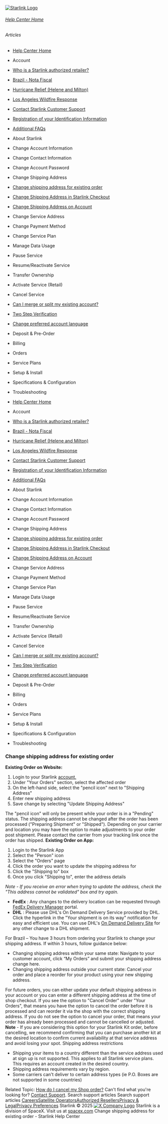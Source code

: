 [![Starlink Logo](https://www.starlink.com/_next/image?url=%2Fassets%2Fimages%2Flogo%2Flogo_white.png&w=3840&q=75)](https://www.starlink.com/support/article/<https:/www.starlink.com/>)
###### [Help Center Home](https://www.starlink.com/support/article/</support>)
###### Articles
  * [Help Center Home](https://www.starlink.com/support/article/</support>)
  * Account
  * [Who is a Starlink authorized retailer? ](https://www.starlink.com/support/article/</support/article/8a90222d-7c32-edd7-51f6-f696ece07105>)
  * [Brazil - Nota Fiscal](https://www.starlink.com/support/article/</support/article/0510d2b9-df68-9c24-f749-1e528ae6ca0e>)
  * [Hurricane Relief (Helene and Milton)](https://www.starlink.com/support/article/</support/article/58126733-e4d2-db62-b919-9da261a4e096>)
  * [Los Angeles Wildfire Response](https://www.starlink.com/support/article/</support/article/6b54f490-bbb4-04ee-4ee7-3750d3d831fc>)
  * [Contact Starlink Customer Support](https://www.starlink.com/support/article/</support/article/bdb63773-e93b-74e8-8e12-2da2fb6d534e>)
  * [Registration of your Identification Information](https://www.starlink.com/support/article/</support/article/6189953a-dd63-a4dc-611c-ee799fdff348>)
  * [Additional FAQs](https://www.starlink.com/support/article/</support/article/1668200d-1ce5-196c-d4bb-a39be9b27dbc>)
  * About Starlink
  * Change Account Information
  * Change Contact Information
  * Change Account Password
  * Change Shipping Address
  * [Change shipping address for existing order](https://www.starlink.com/support/article/</support/article/c6bc0fec-cec0-f2a7-ee35-ec5207be4a2a>)
  * [Change Shipping Address in Starlink Checkout](https://www.starlink.com/support/article/</support/article/28849500-27a9-b5ba-90a2-e734bd6be155>)
  * [Change Shipping Address on Account](https://www.starlink.com/support/article/</support/article/7c33da41-b67d-3365-f571-dec464c19507>)
  * Change Service Address
  * Change Payment Method
  * Change Service Plan
  * Manage Data Usage
  * Pause Service
  * Resume/Reactivate Service
  * Transfer Ownership
  * Activate Service (Retail)
  * Cancel Service
  * [Can I merge or split my existing account?](https://www.starlink.com/support/article/</support/article/e891eb60-e062-1716-d618-ac90f2137e0e>)
  * [Two Step Verification](https://www.starlink.com/support/article/</support/article/52aff4ed-3167-ec24-d54c-249563df8f5e>)
  * [Change preferred account language](https://www.starlink.com/support/article/</support/article/dbc3378e-dca5-349a-b1dd-f15c6cac4cde>)
  * Deposit & Pre-Order
  * Billing
  * Orders
  * Service Plans
  * Setup & Install
  * Specifications & Configuration
  * Troubleshooting


  * [Help Center Home](https://www.starlink.com/support/article/</support>)
  * Account
  * [Who is a Starlink authorized retailer? ](https://www.starlink.com/support/article/</support/article/8a90222d-7c32-edd7-51f6-f696ece07105>)
  * [Brazil - Nota Fiscal](https://www.starlink.com/support/article/</support/article/0510d2b9-df68-9c24-f749-1e528ae6ca0e>)
  * [Hurricane Relief (Helene and Milton)](https://www.starlink.com/support/article/</support/article/58126733-e4d2-db62-b919-9da261a4e096>)
  * [Los Angeles Wildfire Response](https://www.starlink.com/support/article/</support/article/6b54f490-bbb4-04ee-4ee7-3750d3d831fc>)
  * [Contact Starlink Customer Support](https://www.starlink.com/support/article/</support/article/bdb63773-e93b-74e8-8e12-2da2fb6d534e>)
  * [Registration of your Identification Information](https://www.starlink.com/support/article/</support/article/6189953a-dd63-a4dc-611c-ee799fdff348>)
  * [Additional FAQs](https://www.starlink.com/support/article/</support/article/1668200d-1ce5-196c-d4bb-a39be9b27dbc>)
  * About Starlink
  * Change Account Information
  * Change Contact Information
  * Change Account Password
  * Change Shipping Address
  * [Change shipping address for existing order](https://www.starlink.com/support/article/</support/article/c6bc0fec-cec0-f2a7-ee35-ec5207be4a2a>)
  * [Change Shipping Address in Starlink Checkout](https://www.starlink.com/support/article/</support/article/28849500-27a9-b5ba-90a2-e734bd6be155>)
  * [Change Shipping Address on Account](https://www.starlink.com/support/article/</support/article/7c33da41-b67d-3365-f571-dec464c19507>)
  * Change Service Address
  * Change Payment Method
  * Change Service Plan
  * Manage Data Usage
  * Pause Service
  * Resume/Reactivate Service
  * Transfer Ownership
  * Activate Service (Retail)
  * Cancel Service
  * [Can I merge or split my existing account?](https://www.starlink.com/support/article/</support/article/e891eb60-e062-1716-d618-ac90f2137e0e>)
  * [Two Step Verification](https://www.starlink.com/support/article/</support/article/52aff4ed-3167-ec24-d54c-249563df8f5e>)
  * [Change preferred account language](https://www.starlink.com/support/article/</support/article/dbc3378e-dca5-349a-b1dd-f15c6cac4cde>)
  * Deposit & Pre-Order
  * Billing
  * Orders
  * Service Plans
  * Setup & Install
  * Specifications & Configuration
  * Troubleshooting


### Change shipping address for existing order
**Existing Order on Website:**
  1. Login to your Starlink [account.](https://www.starlink.com/support/article/<https:/www.starlink.com/account/home>)
  2. Under "Your Orders" section, select the affected order
  3. On the left-hand side, select the "pencil icon" next to "Shipping Address"
  4. Enter new shipping address
  5. Save change by selecting "Update Shipping Address"


The "pencil icon" will only be present while your order is in a "Pending" status. The shipping address cannot be changed after the order has been processed ("Preparing Shipment" or "Shipped"). Depending on your carrier and location you may have the option to make adjustments to your order post shipment. Please contact the carrier from your tracking link once the order has shipped. 
**Existing Order on App:**
  1. Login to the Starlink App
  2. Select the "Person" icon
  3. Select the "Orders" page
  4. Click the order you want to update the shipping address for
  5. Click the "Shipping to" box
  6. Once you click "Shipping to", enter the address details


_Note - If you receive an error when trying to update the address, check the "This address cannot be validated" box and try again._
  * **FedEx** : Any changes to the delivery location can be requested through [FedEx Delivery Manager](https://www.starlink.com/support/article/<https:/www.fedex.com/en-us/customer-support.html>) portal.
  * **DHL** : Please use DHL's On Demand Delivery Service provided by DHL. Click the hyperlink in the "Your shipment is on its way" notification for easy and efficient use. You can use DHL's [On Demand Delivery Site](https://www.starlink.com/support/article/<https:/www.ondemand.dhl.com/>) for any other change to a DHL shipment.


For Brazil – You have 3 hours from ordering your Starlink to change your shipping address. If within 3 hours, follow guidance below:
  * Changing shipping address within your same state: Navigate to your customer account, click “My Orders” and submit your shipping address change here.
  * Changing shipping address outside your current state: Cancel your order and place a reorder for your product using your new shipping address.


For future orders, you can either update your default shipping address in your account or you can enter a different shipping address at the time of shop checkout. 
If you see the option to "Cancel Order" under "Your Orders", that means you have the option to cancel the order before it is processed and can reorder it via the shop with the correct shipping address. If you do not see the option to cancel your order, that means your order has already been processed and cannot be cancelled or adjusted. **Note** - If you are considering this option for your Starlink Kit order, before cancelling, we recommend confirming that you can purchase another kit at the desired location to confirm current availability at that service address and avoid losing your spot.
Shipping address restrictions
  * Shipping your items to a country different than the service address used at sign up is not supported. This applies to all Starlink service plans. This requires an account created in the desired country.
  * Shipping address requirements vary by region. 
  * Some carriers can't deliver to certain address types (ie P.O. Boxes are not supported in some countries)


Related Topic:
[How do I cancel my Shop order?](https://www.starlink.com/support/article/<https:/support.starlink.com/?topic=46fcbc54-5e06-eccb-4dcb-6bfee0e66d4e>)
Can't find what you're looking for? [Contact Support](https://www.starlink.com/support/article/</support/tickets?sourceType=web_article_help_center&sourceValue=c6bc0fec-cec0-f2a7-ee35-ec5207be4a2a>).
Search support articles
Search support articles
[Careers](https://www.starlink.com/support/article/<https:/www.spacex.com/careers>)[Satellite Operators](https://www.starlink.com/support/article/<https:/starlink.com/satellite-operators>)[Authorized Resellers](https://www.starlink.com/support/article/<https:/starlink.com/resellers>)[Privacy & Legal](https://www.starlink.com/support/article/<https:/starlink.com/legal>)[Privacy Preferences](https://www.starlink.com/support/article/<>)
Starlink © 2025
[![X Company Logo](https://www.starlink.com/assets/images/icons/x-logo.svg)](https://www.starlink.com/support/article/<https:/twitter.com/Starlink>)
Starlink is a division of SpaceX. Visit us at [spacex.com](https://www.starlink.com/support/article/<https:/www.spacex.com/>)
Change shipping address for existing order - Starlink Help Center
